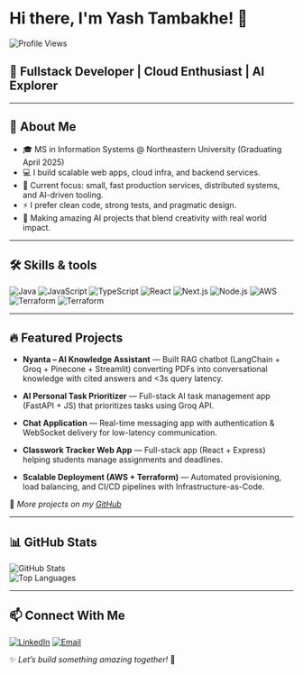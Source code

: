 # Hi there, I'm Yash Tambakhe! 👋  

![Profile Views](https://komarev.com/ghpvc/?username=yasshh17&color=blue)

## 🚀 **Fullstack Developer | Cloud Enthusiast | AI Explorer**

---

## 🌟 About Me  
- 🎓 MS in Information Systems @ Northeastern University (Graduating April 2025)  
- 💻 I build scalable web apps, cloud infra, and backend services.  
- 🔭 Current focus: small, fast production services, distributed systems, and AI-driven tooling.
- ⚡ I prefer clean code, strong tests, and pragmatic design. 
- 🤖 Making amazing AI projects that blend creativity with real world impact.

---

## 🛠️ Skills & tools

![Java](https://img.shields.io/badge/Java-ED8B00?style=for-the-badge&logo=openjdk&logoColor=white)
![JavaScript](https://img.shields.io/badge/JavaScript-F7DF1E?style=for-the-badge&logo=javascript&logoColor=black)
![TypeScript](https://img.shields.io/badge/TypeScript-3178C6?style=for-the-badge&logo=typescript&logoColor=white)
![React](https://img.shields.io/badge/React-61DAFB?style=for-the-badge&logo=react&logoColor=black)
![Next.js](https://img.shields.io/badge/Next.js-000000?style=for-the-badge&logo=next.js&logoColor=white)
![Node.js](https://img.shields.io/badge/Node.js-339933?style=for-the-badge&logo=node.js&logoColor=white)
![AWS](https://img.shields.io/badge/AWS-232F3E?style=for-the-badge&logo=amazonaws&logoColor=white)
![Terraform](https://img.shields.io/badge/Terraform-623CE4?style=for-the-badge&logo=terraform&logoColor=white)
![Terraform](https://img.shields.io/badge/Terraform-623CE4?style=for-the-badge&logo=terraform&logoColor=white)
 
---

## 🔥 Featured Projects  

- **Nyanta – AI Knowledge Assistant** — Built RAG chatbot (LangChain + Groq + Pinecone + Streamlit) converting PDFs into conversational knowledge with cited answers and <3s query latency.

- **AI Personal Task Prioritizer** — Full-stack AI task management app (FastAPI + JS) that prioritizes tasks using Groq API.  

- **Chat Application** — Real-time messaging app with authentication & WebSocket delivery for low-latency communication.  

- **Classwork Tracker Web App** — Full-stack app (React + Express) helping students manage assignments and deadlines.  

- **Scalable Deployment (AWS + Terraform)** — Automated provisioning, load balancing, and CI/CD pipelines with Infrastructure-as-Code.  

📌 *More projects on my [GitHub](https://github.com/yasshh17?tab=repositories)*  

---

## 📊 GitHub Stats  

![GitHub Stats](https://github-readme-stats.vercel.app/api?username=yasshh17&show_icons=true&theme=tokyonight&hide_border=true)  
![Top Languages](https://github-readme-stats.vercel.app/api/top-langs/?username=yasshh17&layout=compact&theme=tokyonight&hide_border=true)  

---

## 📫 Connect With Me  

[![LinkedIn](https://img.shields.io/badge/LinkedIn-Yash_Tambakhe-blue?style=for-the-badge&logo=linkedin)](https://www.linkedin.com/in/yash-tambakhe/)
[![Email](https://img.shields.io/badge/Email-yashtambakhe@gmail.com-red?style=for-the-badge&logo=gmail&logoColor=white)](mailto:yashtambakhe@gmail.com) 

✨ *Let’s build something amazing together!* 🚀  
